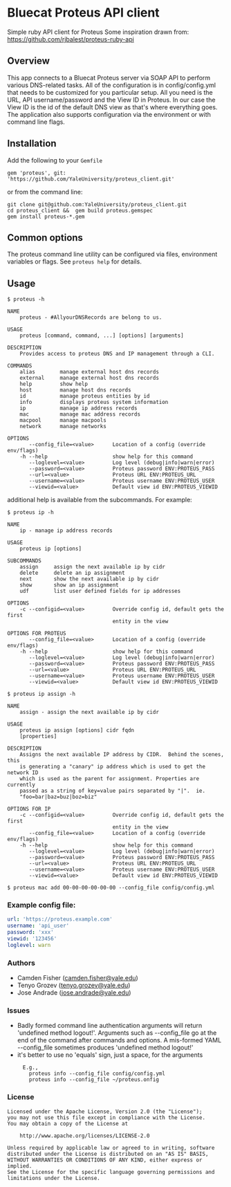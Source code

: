 # Bluecat Proteus API client

  Simple ruby API client for Proteus
  Some inspiration drawn from: https://github.com/rjbalest/proteus-ruby-api

## Overview

  This app connects to a Bluecat Proteus server via SOAP API to perform various DNS-related tasks.
  All of the configuration is in config/config.yml that needs to be customized for you particular 
  setup. All you need is the URL, API username/password and the View ID in Proteus. In our case the
  View ID is the id of the default DNS view as that's where everything goes.  The application also 
  supports configuration via the environment or with command line flags.

## Installation

Add the following to your `Gemfile`

```
gem 'proteus', git: 'https://github.com/YaleUniversity/proteus_client.git'
```

or from the command line:

```
git clone git@github.com:YaleUniversity/proteus_client.git
cd proteus_client &&  gem build proteus.gemspec
gem install proteus-*.gem

```

## Common options

The proteus command line utility can be configured via files, environment variables or flags.  See `proteus help` for details.

## Usage
```
$ proteus -h

NAME
    proteus - #AllyourDNSRecords are belong to us.

USAGE
    proteus [command, command, ...] [options] [arguments]

DESCRIPTION
    Provides access to proteus DNS and IP management through a CLI.

COMMANDS
    alias        manage external host dns records
    external     manage external host dns records
    help         show help
    host         manage host dns records
    id           manage proteus entities by id
    info         displays proteus system information
    ip           manage ip address records
    mac          manage mac address records
    macpool      manage macpools
    network      manage networks

OPTIONS
       --config_file=<value>      Location of a config (override env/flags)
    -h --help                     show help for this command
       --loglevel=<value>         Log level (debug|info|warn|error)
       --password=<value>         Proteus password ENV:PROTEUS_PASS
       --url=<value>              Proteus URL ENV:PROTEUS_URL
       --username=<value>         Proteus username ENV:PROTEUS_USER
       --viewid=<value>           Default view id ENV:PROTEUS_VIEWID
```

additional help is available from the subcommands.  For example:

```
$ proteus ip -h

NAME
    ip - manage ip address records

USAGE
    proteus ip [options]

SUBCOMMANDS
    assign     assign the next available ip by cidr
    delete     delete an ip assignment
    next       show the next available ip by cidr
    show       show an ip assignment
    udf        list user defined fields for ip addresses

OPTIONS
    -c --configid=<value>         Override config id, default gets the first
                                  entity in the view

OPTIONS FOR PROTEUS
       --config_file=<value>      Location of a config (override env/flags)
    -h --help                     show help for this command
       --loglevel=<value>         Log level (debug|info|warn|error)
       --password=<value>         Proteus password ENV:PROTEUS_PASS
       --url=<value>              Proteus URL ENV:PROTEUS_URL
       --username=<value>         Proteus username ENV:PROTEUS_USER
       --viewid=<value>           Default view id ENV:PROTEUS_VIEWID
```

```
$ proteus ip assign -h

NAME
    assign - assign the next available ip by cidr

USAGE
    proteus ip assign [options] cidr fqdn
    [properties]

DESCRIPTION
    Assigns the next available IP address by CIDR.  Behind the scenes, this
    is generating a "canary" ip address which is used to get the network ID
    which is used as the parent for assignment. Properties are currently
    passed as a string of key=value pairs separated by "|".  ie.
    "foo=bar|baz=buz|boz=biz"

OPTIONS FOR IP
    -c --configid=<value>         Override config id, default gets the first
                                  entity in the view
       --config_file=<value>      Location of a config (override env/flags)
    -h --help                     show help for this command
       --loglevel=<value>         Log level (debug|info|warn|error)
       --password=<value>         Proteus password ENV:PROTEUS_PASS
       --url=<value>              Proteus URL ENV:PROTEUS_URL
       --username=<value>         Proteus username ENV:PROTEUS_USER
       --viewid=<value>           Default view id ENV:PROTEUS_VIEWID
```

```
$ proteus mac add 00-00-00-00-00-00 --config_file config/config.yml
```

### Example config file:

```yaml
url: 'https://proteus.example.com'
username: 'api_user'
password: 'xxx'
viewid: '123456'
loglevel: warn
```

### Authors
  - Camden Fisher (camden.fisher@yale.edu)
  - Tenyo Grozev (tenyo.grozev@yale.edu)
  - Jose Andrade (jose.andrade@yale.edu)

### Issues
  - Badly formed command line authentication arguments will return 'undefined method logout!'.  Arguments such as --config_file go at the end of the command after commands and options.  A mis-formed YAML --config_file sometimes produces 'undefined method logout!'
  - it's better to use no 'equals' sign, just a space, for the arguments
```
     E.g.,
       proteus info --config_file config/config.yml
       proteus info --config_file ~/proteus.onfig
```

### License
```
Licensed under the Apache License, Version 2.0 (the "License");
you may not use this file except in compliance with the License.
You may obtain a copy of the License at

    http://www.apache.org/licenses/LICENSE-2.0

Unless required by applicable law or agreed to in writing, software
distributed under the License is distributed on an "AS IS" BASIS,
WITHOUT WARRANTIES OR CONDITIONS OF ANY KIND, either express or implied.
See the License for the specific language governing permissions and
limitations under the License.
```
